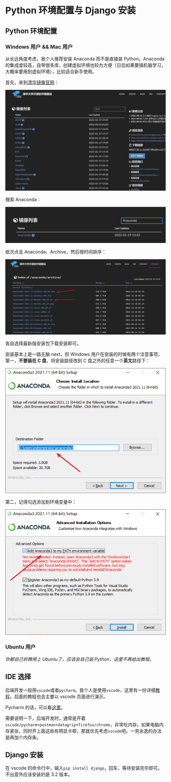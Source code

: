 # Python 环境配置与 Django 安装

## Python 环境配置

### Windows 用户 && Mac 用户

从长远角度考虑，我个人推荐安装 Anaconda 而不是直接装 Python。Anaconda 的集成度较高，自带很多库，创建虚拟环境也较为方便（日后如果要搞机器学习，大概率要用到虚拟环境），比较适合新手使用。

首先，来到[清华镜像官网](https://mirrors.tuna.tsinghua.edu.cn/)：

![image-20220119213154077](https://raw.githubusercontent.com/zhtjtcz/MyImg/master/img/202201192131201.png)



搜索 Anaconda：

![image-20220119213224408](https://raw.githubusercontent.com/zhtjtcz/MyImg/master/img/202201192132440.png)



依次点击 Anaconda、Archive，然后按时间排序：

![image-20220119213312808](https://raw.githubusercontent.com/zhtjtcz/MyImg/master/img/202201192133881.png)



各自选择最新版安装包下载安装即可。

安装基本上是一路无脑 next，但 Windows 用户在安装的时候有两个注意事项，第一，**不要装在 C 盘**，将安装路径改到 C 盘之外的任意一个**英文**路径下：

![image-20220119213532937](https://raw.githubusercontent.com/zhtjtcz/MyImg/master/img/202201192135986.png)

第二，记得勾选添加到环境变量中：

![image-20220119213550494](https://raw.githubusercontent.com/zhtjtcz/MyImg/master/img/202201192135545.png)





### Ubuntu 用户

*你都自己折腾用上 Ubuntu了，应该会自己装 Python，这里不再给出教程。*



## IDE 选择

后端开发一般用`vscode`或者`pycharm`。我个人是使用`vscode`，这里有一份详细[教程](http://marvolo.top/archives/8987)。后面的教程也会主要以 vscode 页面进行演示。

Pycharm 的话，可以看[这里](https://zhuanlan.zhihu.com/p/138630088)。



需要说明一下，后端开发时，通常是开着`vscode/pycharm+postman+datagrip+firefox/chrome`，非常吃内存。如果电脑内存紧张，同时开上面这些有明显卡顿，那就优先考虑`vscode`吧。一劳永逸的办法是再加个内存条。



## Django 安装

在 vscode 的命令行中，输入`pip install django`，回车，等待安装完毕即可。不出意外应该安装的是 3.2 版本。

<link rel="stylesheet" href="https://cdn.jsdelivr.net/npm/gitalk@1/dist/gitalk.css">
<script src="https://cdn.jsdelivr.net/npm/gitalk@1/dist/gitalk.min.js"></script>
<div id="gitalk-container"></div>
<script>
var gitalk = new Gitalk({
  "clientID": "0cfd2f1628066d69c6e3",
  "clientSecret": "303031b18a4deabc1164de81f2d78273c18f8415",
  "repo": "Djangobook",
  "owner": "Super-BUAA-2021",
  "admin": ["zhtjtcz"],
  "id": location.pathname,
  "distractionFreeMode": false  
});
gitalk.render("gitalk-container");
</script>
